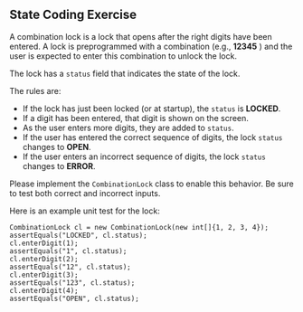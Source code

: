 ## State Coding Exercise
A combination lock is a lock that opens after the right digits have been entered. 
A lock is preprogrammed with a combination (e.g., **12345** ) 
and the user is expected to enter this combination to unlock the lock.

The lock has a `status`  field that indicates the state of the lock. 


The rules are:
* If the lock has just been locked (or at startup), the `status` is **LOCKED**.
* If a digit has been entered, that digit is shown on the screen. 
* As the user enters more digits, they are added to `status`.
* If the user has entered the correct sequence of digits, the lock `status` changes to **OPEN**.
* If the user enters an incorrect sequence of digits, the lock `status` changes to **ERROR**.

Please implement the `CombinationLock`  class to enable this behavior. 
Be sure to test both correct and incorrect inputs.

Here is an example unit test for the lock:
```
CombinationLock cl = new CombinationLock(new int[]{1, 2, 3, 4});
assertEquals("LOCKED", cl.status);
cl.enterDigit(1);
assertEquals("1", cl.status);
cl.enterDigit(2);
assertEquals("12", cl.status);
cl.enterDigit(3);
assertEquals("123", cl.status);
cl.enterDigit(4);
assertEquals("OPEN", cl.status);
```